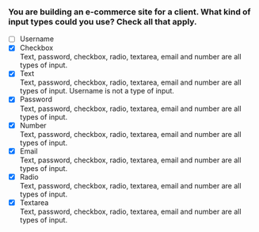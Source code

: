 ### You are building an e-commerce site for a client. What kind of input types could you use? Check all that apply.

- [ ] Username
- [x] Checkbox <br>
      Text, password, checkbox, radio, textarea, email and number are all types of input.
- [x] Text <br>
      Text, password, checkbox, radio, textarea, email and number are all types of input. Username is not a type of input.
- [x] Password <br>
      Text, password, checkbox, radio, textarea, email and number are all types of input.
- [x] Number <br>
      Text, password, checkbox, radio, textarea, email and number are all types of input.
- [x] Email <br>
      Text, password, checkbox, radio, textarea, email and number are all types of input.
- [x] Radio <br>
      Text, password, checkbox, radio, textarea, email and number are all types of input.
- [x] Textarea <br>
      Text, password, checkbox, radio, textarea, email and number are all types of input.
